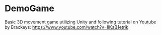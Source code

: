 # DemoGame

Basic 3D movement game utilizing Unity and following tutorial on Youtube by Brackeys:
https://www.youtube.com/watch?v=IlKaB1etrik
